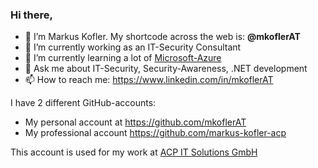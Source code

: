 ### Hi there,

- 👋 I’m Markus Kofler. My shortcode across the web is: **@mkoflerAT**
- 🔭 I’m currently working as an IT-Security Consultant
- 🌱 I’m currently learning a lot of [Microsoft-Azure](https://azure.microsoft.com/)
- 💬 Ask me about IT-Security, Security-Awareness, .NET development
- 📫 How to reach me: https://www.linkedin.com/in/mkoflerAT

I have 2 different GitHub-accounts:

  * My personal account at https://github.com/mkoflerAT
  * My professional account https://github.com/markus-kofler-acp

This account is used for my work at [ACP IT Solutions GmbH](https://acp-tirol.at/)

<!--
**markus-kofler-acp/markus-kofler-acp** is a ✨ _special_ ✨ repository because
its `README.md` (this file) appears on your GitHub profile.

Here are some ideas to get you started:

- 🔭 I’m currently working on ...
- 🌱 I’m currently learning ...
- 👯 I’m looking to collaborate on ...
- 🤔 I’m looking for help with ...
- 💬 Ask me about ...
- 📫 How to reach me: ...
- ⚡ Fun fact: ...
-->
